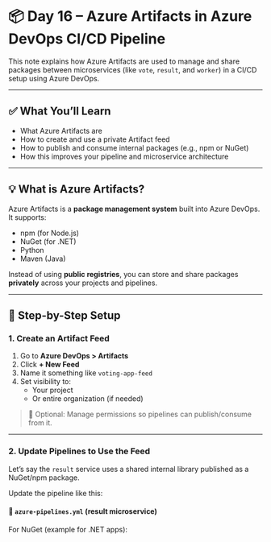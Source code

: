 
# 📦 Day 16 – Azure Artifacts in Azure DevOps CI/CD Pipeline

This note explains how Azure Artifacts are used to manage and share packages between microservices (like `vote`, `result`, and `worker`) in a CI/CD setup using Azure DevOps.

---

## ✅ What You’ll Learn

- What Azure Artifacts are
- How to create and use a private Artifact feed
- How to publish and consume internal packages (e.g., npm or NuGet)
- How this improves your pipeline and microservice architecture

---

## 💡 What is Azure Artifacts?

Azure Artifacts is a **package management system** built into Azure DevOps.  
It supports:

- npm (for Node.js)
- NuGet (for .NET)
- Python
- Maven (Java)

Instead of using **public registries**, you can store and share packages **privately** across your projects and pipelines.

---

## 🔧 Step-by-Step Setup

### 1. Create an Artifact Feed

1. Go to **Azure DevOps > Artifacts**
2. Click **+ New Feed**
3. Name it something like `voting-app-feed`
4. Set visibility to:
   - Your project
   - Or entire organization (if needed)

> 🔐 Optional: Manage permissions so pipelines can publish/consume from it.

---

### 2. Update Pipelines to Use the Feed

Let’s say the `result` service uses a shared internal library published as a NuGet/npm package.

Update the pipeline like this:

#### 📄 `azure-pipelines.yml` (result microservice)

For NuGet (example for .NET apps):


